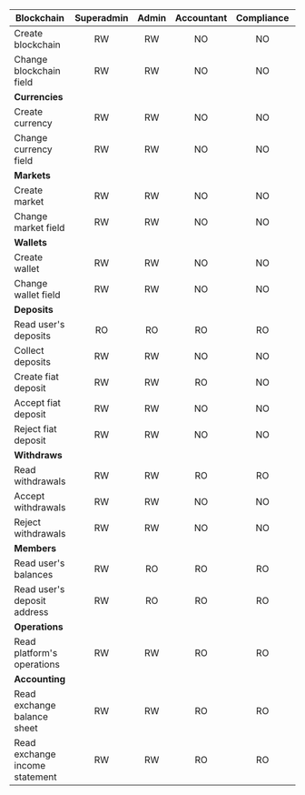 | Blockchain                   |   Superadmin | Admin  |  Accountant |Compliance | Technical| Support | Member| Broker| Trader|
| ----------------------       |:------------:|:------:|:-----------:|:---------:|:--------:|:-------:|:-----:|:-----:|------:|
| Create blockchain            | RW           |   RW   | NO          | NO        | RW       | NO      | NO    |NO     |NO     |
| Change blockchain field      | RW           |   RW   | NO          | NO        | RW       | NO      | NO    |NO     |NO     |
| **Currencies**               |              |        |             |           |          |         |       |
|Create currency               | RW           |   RW   | NO          | NO        | RW       | NO      | NO    |NO     |NO     |
|Change currency field         | RW           |   RW   | NO          | NO        | RW       | NO      | NO    |NO     |NO     |
|**Markets**                   |              |        |             |           |          |         |       |
|Create market                 | RW           |   RW   | NO          | NO        | RW       | NO      | NO    |NO     |NO     |
|Change market field           | RW           |   RW   | NO          | NO        | RW       | NO      | NO    |NO     |NO     |
|**Wallets**                   |              |        |             |           |          |         |       |
|Create wallet                 | RW           |   RW   | NO          | NO        | RW       | NO      | NO    |NO     |NO     |
|Change wallet field           | RW           |   RW   | NO          | NO        | RW       | NO      | NO    |NO     |NO     |
|**Deposits**                  |              |        |             |           |          |         |       |
|Read user's deposits          | RO           |   RO   | RO          | RO        | RO       | RO      | NO    |NO     |NO     |
|Collect deposits              | RW           |   RW   | NO          | NO        | NO       | NO      | NO    |NO     |NO     |
|Create fiat deposit           | RW           |   RW   | RO          | NO        | NO       | NO      | NO    |NO     |NO     |
|Accept fiat deposit           | RW           |   RW   | NO          | NO        | NO       | NO      | NO    |NO     |NO     |
|Reject fiat deposit           | RW           |   RW   | NO          | NO        | NO       | NO      | NO    |NO     |NO     |
|**Withdraws**                 |              |        |             |           |          |         |       |
|Read withdrawals              | RW           |   RW   | RO          | RO        | RO       | RO      | NO    |NO     |NO     |
|Accept withdrawals            | RW           |   RW   | NO          | NO        | NO       | NO      | NO    |NO     |NO     |
|Reject withdrawals            | RW           |   RW   | NO          | NO        | NO       | NO      | NO    |NO     |NO     |
|**Members**                   |              |        |             |           |          |         |       |
|Read user's balances          |  RW          |   RO   | RO          | RO        | RO       | RO      | NO    |NO     |NO     |
|Read user's deposit address   |  RW          |   RO   | RO          | RO        | RO       | RO      | NO    |NO     |NO     |
|**Operations**                |              |        |             |           |          |         |       |
|Read platform's operations    |  RW          |   RW   | RO          | RO        | NO       | RO      | NO    |NO     |NO     |
|**Accounting**                |              |        |             |           |          |         |       |
|Read exchange balance sheet   |  RW          |   RW   | RO          | RO        | NO       | RO      | NO    |NO     |NO     |
|Read exchange income statement|  RW          |   RW   | RO          | RO        | NO       | RO      | NO    |NO     |NO     |
